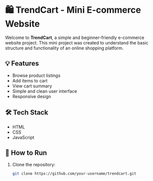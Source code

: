 # 🛍️ TrendCart - Mini E-commerce Website

Welcome to **TrendCart**, a simple and beginner-friendly e-commerce website project. This mini project was created to understand the basic structure and functionality of an online shopping platform.

## 💡 Features

- Browse product listings
- Add items to cart
- View cart summary
- Simple and clean user interface
- Responsive design

## 🛠️ Tech Stack

- HTML
- CSS
- JavaScript


## 🚀 How to Run

1. Clone the repository:
   ```bash
   git clone https://github.com/your-username/trendcart.git
